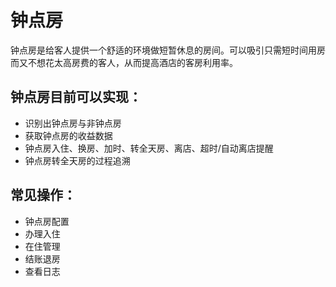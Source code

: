 # 钟点房

钟点房是给客人提供一个舒适的环境做短暂休息的房间。可以吸引只需短时间用房而又不想花太高房费的客人，从而提高酒店的客房利用率。

## 钟点房目前可以实现：

* 识别出钟点房与非钟点房
* 获取钟点房的收益数据
* 钟点房入住、换房、加时、转全天房、离店、超时/自动离店提醒
* 钟点房转全天房的过程追溯

## 常见操作：

* 钟点房配置
* 办理入住
* 在住管理
* 结账退房
* 查看日志

